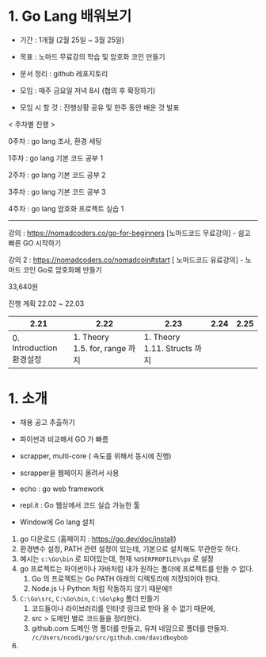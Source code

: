 # 1. Go Lang 배워보기

- 기간 : 1개월 (2월 25일 ~ 3월 25일)
- 목표 : 노마드 무료강의 학습 및 암호화 코인 만들기 
- 문서 정리 : github 레포지토리



- 모임 : 매주 금요일 저녁 8시 (협의 후 확정하기)
- 모임 시 할 것 : 진행상황 공유 및 한주 동안 배운 것 발표

< 주차별 진행 >

0주차 : go lang 조사, 환경 세팅 </br>

1주차 : go lang 기본 코드 공부 1 </br>

2주차 : go lang 기본 코드 공부 2 </br>

3주차 : go lang 기본 코드 공부 3 </br>

4주차 : go lang 암호화 프로젝트 실습 1 </br>



---

강의 : https://nomadcoders.co/go-for-beginners [노마드코드 무료강의] - 쉽고 빠른 GO 시작하기



강의 2 : https://nomadcoders.co/nomadcoin#start [ 노마드코드 유료강의] - 노마드 코인 Go로 암호화폐 만들기

33,640원



진행 계획 22.02 ~ 22.03

| 2.21                          | 2.22                                | 2.23                              | 2.24 | 2.25 |
| ----------------------------- | ----------------------------------- | --------------------------------- | ---- | ---- |
| 0. Introduction<br />환경설정 | 1. Theory<br />1.5. for, range 까지 | 1. Theory<br />1.11. Structs 까지 |      |      |





# 1. 소개

- 채용 공고 추출하기
- 파이썬과 비교해서 GO 가 빠름
- scrapper, multi-core ( 속도를 위해서 동시에 진행)

- scrapper을 웹페이지 올려서 사용

- echo : go web framework

- repl.it : Go 웹상에서 코드 실습 가능한 툴





- Window에 Go lang 설치

1) go 다운로드 (홈페이지 : https://go.dev/doc/install) 
2)  환경변수 설정, PATH 관련 설정이 있는데, 기본으로 설치해도 무관한듯 하다.
   1) 예시는 `c:\Go\bin` 로 되어있는데, 현재 `%USERPROFILE%\go` 로 설정
3) go 프로젝트는 파이썬이나 자바처럼 내가 원하는 폴더에 프로젝트를 만들 수 없다.
   1) Go 의 프로젝트는 Go PATH 아래의 디렉토리에 저장되어야 한다.
   2) Node.js 나 Python 처럼 작동하지 않기 때문에!!
4) `C:\Go\src`, `C:\Go\bin`, `C:\Go\pkg` 폴더 만들기
   1) 코드들이나 라이브러리를 인터넷 링크로 받아 올 수 없기 때문에, 
   2) src > 도메인 별로 코드들을 정리한다.
   3) github.com 도메인 명 폴더를 만들고, 유저 네임으로 폴더를 만들자. `/c/Users/ncodi/go/src/github.com/davidboybob`
5) 

